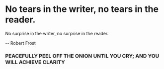 No tears in the writer, no tears in the reader.
===

No surprise in the writer,
no surprise in the reader.

-- Robert Frost


### PEACEFULLY PEEL OFF THE ONION UNTIL YOU CRY; AND YOU WILL ACHIEVE CLARITY